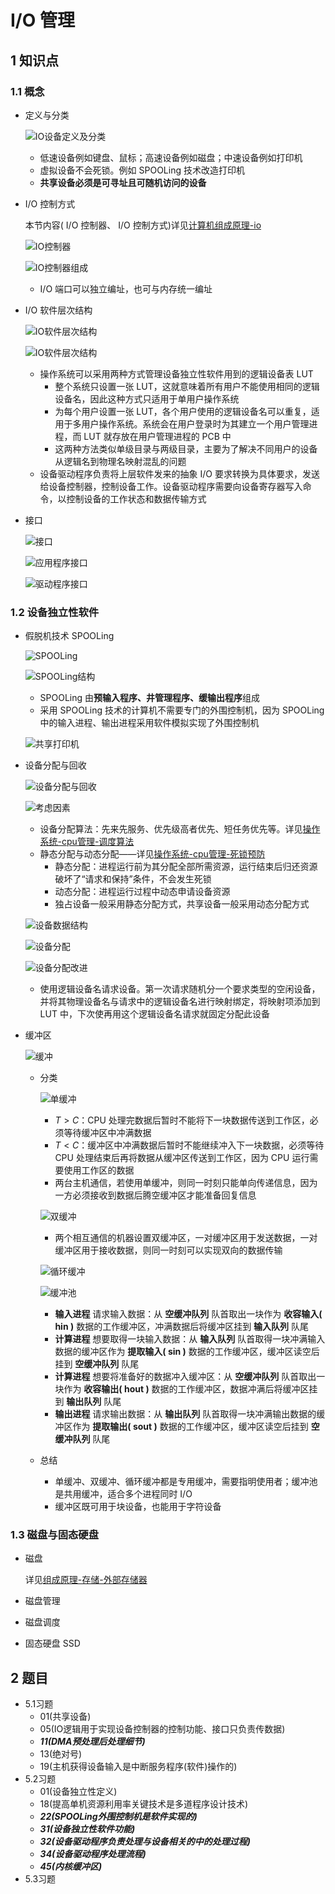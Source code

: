# I/O 管理

## 1 知识点

### 1.1 概念

* 定义与分类

  ![IO设备定义及分类](../../resource/image/os/chapter4/io_classification.png "IO设备定义及分类")

  * 低速设备例如键盘、鼠标；高速设备例如磁盘；中速设备例如打印机
  * 虚拟设备不会死锁。例如 $\text{SPOOLing}$ 技术改造打印机
  * **共享设备必须是可寻址且可随机访问的设备**

* $\text{I/O}$ 控制方式

  本节内容( $\text{I/O}$ 控制器、 $\text{I/O}$ 控制方式)详见[计算机组成原理-io](../organization/chapter6_io.md#)
  
  ![IO控制器](../../resource/image/os/chapter4/io_controller.png "IO控制器")

  ![IO控制器组成](../../resource/image/os/chapter4/io_controller_component.png "IO控制器组成")
  
  * $\text{I/O}$ 端口可以独立编址，也可与内存统一编址

* $\text{I/O}$ 软件层次结构

  ![IO软件层次结构](../../resource/image/os/chapter4/io_software_architecture.png "IO软件层次结构")

  ![IO软件层次结构](../../resource/image/os/chapter4/io_software_architecture_1.png "IO软件层次结构")

  * 操作系统可以采用两种方式管理设备独立性软件用到的逻辑设备表 $\text{LUT}$
    * 整个系统只设置一张 $\text{LUT}$，这就意味着所有用户不能使用相同的逻辑设备名，因此这种方式只适用于单用户操作系统
    * 为每个用户设置一张 $\text{LUT}$，各个用户使用的逻辑设备名可以重复，适用于多用户操作系统。系统会在用户登录时为其建立一个用户管理进程，而 $\text{LUT}$ 就存放在用户管理进程的 $\text{PCB}$ 中
    * 这两种方法类似单级目录与两级目录，主要为了解决不同用户的设备从逻辑名到物理名映射混乱的问题
  * 设备驱动程序负责将上层软件发来的抽象 $\text{I/O}$ 要求转换为具体要求，发送给设备控制器，控制设备工作。设备驱动程序需要向设备寄存器写入命令，以控制设备的工作状态和数据传输方式

* 接口

  ![接口](../../resource/image/os/chapter4/interface.png "接口")

  ![应用程序接口](../../resource/image/os/chapter4/interface_application.png "应用程序接口")
  
  ![驱动程序接口](../../resource/image/os/chapter4/interface_driver.png "驱动程序接口")

### 1.2 设备独立性软件

* 假脱机技术 $\text{SPOOLing}$

  ![SPOOLing](../../resource/image/os/chapter4/SPOOLing.png "SPOOLing")

  ![SPOOLing结构](../../resource/image/os/chapter4/SPOOLing_structure.png "SPOOLing结构")

  * $\text{SPOOLing}$ 由**预输入程序、井管理程序、缓输出程序**组成
  * 采用 $\text{SPOOLing}$ 技术的计算机不需要专门的外围控制机，因为 $\text{SPOOLing}$ 中的输入进程、输出进程采用软件模拟实现了外围控制机

  ![共享打印机](../../resource/image/os/chapter4/SPOOLing_eg.png "共享打印机")

* 设备分配与回收

  ![设备分配与回收](../../resource/image/os/chapter4/device_allocate_reclaim.png "设备分配与回收")

  ![考虑因素](../../resource/image/os/chapter4/device_allocate_reclaim_factor.png "考虑因素")

  * 设备分配算法：先来先服务、优先级高者优先、短任务优先等。详见[操作系统-cpu管理-调度算法](./chapter1_cpu_manage.md#12-cpu调度)
  * 静态分配与动态分配——详见[操作系统-cpu管理-死锁预防](./chapter1_cpu_manage.md#14-死锁)
    * 静态分配：进程运行前为其分配全部所需资源，运行结束后归还资源破坏了“请求和保持”条件，不会发生死锁
    * 动态分配：进程运行过程中动态申请设备资源
    * 独占设备一般采用静态分配方式，共享设备一般采用动态分配方式

  ![设备数据结构](../../resource/image/os/chapter4/device_allocate_reclaim_data_structure.png "设备数据结构")

  ![设备分配](../../resource/image/os/chapter4/device_allocate_algorithm.png "设备分配")

  ![设备分配改进](../../resource/image/os/chapter4/device_allocate_algorithm_enhanced.png "设备分配改进")

  * 使用逻辑设备名请求设备。第一次请求随机分一个要求类型的空闲设备，并将其物理设备名与请求中的逻辑设备名进行映射绑定，将映射项添加到 $\text{LUT}$ 中，下次使再用这个逻辑设备名请求就固定分配此设备

* 缓冲区

  ![缓冲](../../resource/image/os/chapter4/buffer.png "缓冲")

  * 分类

    ![单缓冲](../../resource/image/os/chapter4/buffer_single.png "单缓冲")

    * $T>C$：$\text{CPU}$ 处理完数据后暂时不能将下一块数据传送到工作区，必须等待缓冲区中冲满数据
    * $T<C$：缓冲区中冲满数据后暂时不能继续冲入下一块数据，必须等待 $\text{CPU}$ 处理结束后再将数据从缓冲区传送到工作区，因为 $\text{CPU}$ 运行需要使用工作区的数据
    * 两台主机通信，若使用单缓冲，则同一时刻只能单向传递信息，因为一方必须接收到数据后腾空缓冲区才能准备回复信息

    ![双缓冲](../../resource/image/os/chapter4/buffer_double.png "双缓冲")

    * 两个相互通信的机器设置双缓冲区，一对缓冲区用于发送数据，一对缓冲区用于接收数据，则同一时刻可以实现双向的数据传输

    ![循环缓冲](../../resource/image/os/chapter4/buffer_circle.png "循环缓冲")

    ![缓冲池](../../resource/image/os/chapter4/buffer_pool.png "缓冲池")

    * **输入进程** 请求输入数据：从 **空缓冲队列** 队首取出一块作为 **收容输入( $\text{hin}$ )** 数据的工作缓冲区，冲满数据后将缓冲区挂到 **输入队列** 队尾
    * **计算进程** 想要取得一块输入数据：从 **输入队列** 队首取得一块冲满输入数据的缓冲区作为 **提取输入( $\text{sin}$ )** 数据的工作缓冲区，缓冲区读空后挂到 **空缓冲队列** 队尾
    * **计算进程** 想要将准备好的数据冲入缓冲区：从 **空缓冲队列** 队首取出一块作为 **收容输出( $\text{hout}$ )** 数据的工作缓冲区，数据冲满后将缓冲区挂到 **输出队列** 队尾
    * **输出进程** 请求输出数据：从 **输出队列** 队首取得一块冲满输出数据的缓冲区作为 **提取输出( $\text{sout}$ )** 数据的工作缓冲区，缓冲区读空后挂到 **空缓冲队列** 队尾

  * 总结
    * 单缓冲、双缓冲、循环缓冲都是专用缓冲，需要指明使用者；缓冲池是共用缓冲，适合多个进程同时 $\text{I/O}$
    * 缓冲区既可用于块设备，也能用于字符设备

### 1.3 磁盘与固态硬盘

* 磁盘

  详见[组成原理-存储-外部存储器](../organization/chapter2_memory.md#13-外部存储器)

* 磁盘管理

* 磁盘调度

* 固态硬盘 $\text{SSD}$

## 2 题目

* 5.1习题
  * 01(共享设备)
  * 05(IO逻辑用于实现设备控制器的控制功能、接口只负责传数据)
  * ***11(DMA预处理后处理细节)***
  * 13(绝对号)
  * 19(主机获得设备输入是中断服务程序(软件)操作的)
* 5.2习题
  * 01(设备独立性定义)
  * 18(提高单机资源利用率关键技术是多道程序设计技术)
  * ***22(SPOOLing外围控制机是软件实现的)***
  * ***31(设备独立性软件功能)***
  * ***32(设备驱动程序负责处理与设备相关的中的处理过程)***
  * ***34(设备驱动程序处理流程)***
  * ***45(内核缓冲区)***
* 5.3习题
